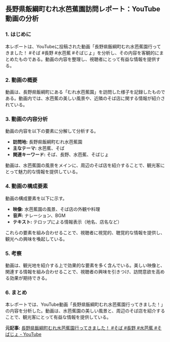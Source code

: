 ## 長野県飯綱町むれ水芭蕉園訪問レポート：YouTube動画の分析

### 1. はじめに

本レポートは、YouTubeに投稿された動画「長野県飯綱町むれ水芭蕉園行ってきました！ #そば #長野 #水芭蕉 #そばじょ」を分析し、その内容を客観的にまとめたものである。動画の内容を整理し、視聴者にとって有益な情報を提供する。

### 2. 動画の概要

動画は、長野県飯綱町にある「むれ水芭蕉園」を訪問した様子を記録したものである。動画内では、水芭蕉の美しい風景や、近隣のそば店に関する情報が紹介されている。

### 3. 動画の内容分析

動画の内容を以下の要素に分解して分析する。

* **訪問地:** 長野県飯綱町むれ水芭蕉園
* **主なテーマ:** 水芭蕉、そば
* **関連キーワード:** そば、長野、水芭蕉、そばじょ

動画は、水芭蕉園の風景をメインに、周辺のそば店を紹介することで、観光客にとって魅力的な情報を提供している。

### 4. 動画の構成要素

動画の構成要素を以下に示す。

* **映像:** 水芭蕉園の風景、そば店の外観や料理
* **音声:** ナレーション、BGM
* **テキスト:** テロップによる情報表示（地名、店名など）

これらの要素を組み合わせることで、視聴者に視覚的、聴覚的な情報を提供し、観光への興味を喚起している。

### 5. 考察

動画は、観光地を紹介する上で効果的な要素を多く含んでいる。美しい映像と、関連する情報を組み合わせることで、視聴者の興味を引きつけ、訪問意欲を高める効果が期待できる。

### 6. まとめ

本レポートでは、YouTube動画「長野県飯綱町むれ水芭蕉園行ってきました！」の内容を分析した。動画は、水芭蕉園の美しい風景と、周辺のそば店を紹介することで、観光客にとって有益な情報を提供している。


**元記事:** [長野県飯綱町むれ水芭蕉園行ってきました！ #そば #長野 #水芭蕉 #そばじょ - YouTube](https://www.youtube.com/watch?v=3LKDhB7R0CA)